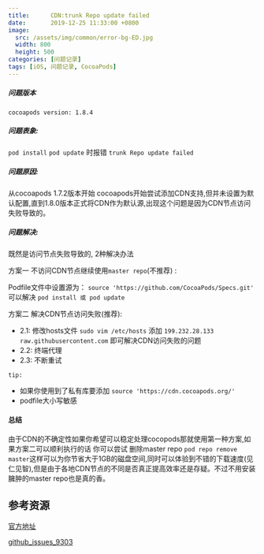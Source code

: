 ```yaml
---
title:      CDN:trunk Repo update failed
date:       2019-12-25 11:33:00 +0800
image: 
  src: /assets/img/common/error-bg-ED.jpg
  width: 800
  height: 500
categories: [问题记录]
tags: [iOS, 问题记录, CocoaPods]
---
```


##### 问题版本
`cocoapods version: 1.8.4`
##### 问题表象: 
 `pod install`  `pod update` 时报错 `trunk Repo update failed`
##### 问题原因:
从cocoapods 1.7.2版本开始 cocoapods开始尝试添加CDN支持,但并未设置为默认配置,直到1.8.0版本正式将CDN作为默认源,出现这个问题是因为CDN节点访问失败导致的。
##### 问题解决:
既然是访问节点失败导致的, 2种解决办法 

方案一 不访问CDN节点继续使用`master repo`(不推荐) :
  
  Podfile文件中设置源为：
 `source 'https://github.com/CocoaPods/Specs.git'` 可以解决 `pod install 或 pod update`

方案二 解决CDN节点访问失败(推荐):

- 2.1: 修改hosts文件 `sudo vim /etc/hosts` 添加 `199.232.28.133 raw.githubusercontent.com` 即可解决CDN访问失败的问题
- 2.2: 终端代理
- 2.3: 不断重试

`tip: `

- 如果你使用到了私有库要添加 `source 'https://cdn.cocoapods.org/'`
- podfile大小写敏感

#### 总结
由于CDN的不确定性如果你希望可以稳定处理cocopods那就使用第一种方案,如果方案二可以顺利执行的话 你可以尝试 删除master repo `pod repo remove master`这样可以为你节省大于1GB的磁盘空间,同时可以体验到不错的下载速度(见仁见智),但是由于各地CDN节点的不同是否真正提高效率还是存疑。不过不用安装臃肿的master repo也是真的香。
## 参考资源
[官方地址](https://blog.cocoapods.org/CocoaPods-1.7.2/)

[github_issues_9303](https://github.com/CocoaPods/CocoaPods/issues/9303)


